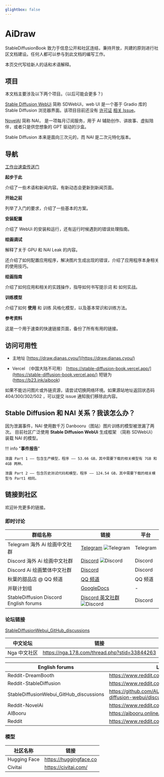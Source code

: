 ```yaml
---
glightbox: false
---
```


# AiDraw

<!--
Copyright (C)  2022  StableDiffusionBook.

    Permission is granted to copy, distribute and/or modify this document
    under the terms of the GNU Free Documentation License, Version 1.3
    or any later version published by the Free Software Foundation;
    with no Invariant Sections, no Front-Cover Texts, and no Back-Cover Texts.
    A copy of the license is included in the section entitled " GNU
    Free Documentation License ".
-->

StableDiffusionBook 致力于信息公开和社区连结，秉持开放，共建的原则进行社区文档建设。任何人都可以参与到此文档的编写工作。

本页交代写给新人的话和术语解释。

## 项目

本文档主要涉及以下两个项目。（以后可能会更多？)

[Stable Diffusion WebUi](https://github.com/AUTOMATIC1111/stable-diffusion-webui) 简称 SDWebUi，web UI 是一个基于 Gradio
库的 Stable Diffusion
浏览器界面。该项目目前还没有 [许可证](https://github.com/AUTOMATIC1111/stable-diffusion-webui/issues/24) [相关 Issue](https://github.com/AUTOMATIC1111/stable-diffusion-webui/issues/2059)。

[NovelAI](https://novelai.net/) 简称 NAI， 是一项每月订阅服务，用于 AI 辅助创作、讲故事、虚拟陪伴，或者只是供您想象的 GPT
驱动的沙盒。

Stable Diffusion 本来是面向三次元的，而 NAI 是二次元特化版本。

## 导航

[工作台速查传送门](https://draw.dianas.cyou/paint/)

**起步于此**

介绍了一些术语和新闻内容。有新动态会更新到新闻页面。

**开始之前**

列举了入门的要求，介绍了一些基本的方案。

**安装配置**

介绍了 WebUi 的安装和运行，还有运行时候遇到的错误处理指南。

**绘画调试**

解释了关于 GPU 和 NAI Leak 的内容。

还介绍了如何配置应用程序，解决图片生成出现的错误，介绍了应用程序本身相关的使用技巧。

**绘画指南**

介绍了如何应用和相关的实践操作，指导如何书写提示词 和 如何实战。

**训练模型**

介绍了如何 **使用** 和 训练 风格化模型，以及基本常识和训练方法。

**参考资料**

这是一个用于速查的快速链接页面，备份了所有有用的链接。

## 访问可用性

* 主地址
  [https://draw.dianas.cyou/](https://draw.dianas.cyou/)

* Vercel （中国大陆不可用）
  [https://stable-diffusion-book.vercel.app/](https://stable-diffusion-book.vercel.app/) 短链为 (https://b23.ink/aibook)

如果不能访问图片或外链资源，请尝试切换网络环境。如果源站地址返回状态码 404/300/302/502 ，可以提交 issue 通知我们移除此内容。

## Stable Diffusion 和 NAI 关系？我该怎么办？

因为泄漏事件，NAI 使用数千万 Danbooru（图站）图片训练的模型被泄漏了两次。 目前社区广泛使用 **Stable Diffusion WebUi** 生成框架
（简称 SDWebUi）装载 NAI 的模型。

!!! info "**事件报告**"

    泄露 Part 1 —— 包含生产模型，程序 —— 53.66 GB，其中需要下载的相关模型有 7GB 和 4GB 两种。

    泄露 Part 2 —— 包含历史测试代码和模型，程序 —— 124.54 GB，其中需要下载的相关模型与 Part1 相同。

## 链接到社区

欢迎补充更多的链接。

### 即时讨论

| 群组名称                                   | 链接                                                                                                                                                                                             | 平台       |
|----------------------------------------|------------------------------------------------------------------------------------------------------------------------------------------------------------------------------------------------|----------|
| Telegram  海外 Ai 绘画中文社群                   | [Telegram](https://t.me/StableDiffusion_CN) <img src="https://img.shields.io/badge/Telegram-Group-blue" alt="Telegram">                                                                        | Telegram |
| Discord 海外 Ai 绘画中文社群                     | [Discord](https://discord.gg/vhsArSSA6K) <img src="https://img.shields.io/discord/1033769426216046622?color=blue&label=Discord_Ai%E7%BB%98%E7%94%BB%E4%B8%AD%E6%96%87%E7%BB%84" alt="Discord"> | Discord  |
| Discord Ai 绘画繁体中文社群                    | [Discord](https://discord.gg/AghgzqYUMA)                                                                                                                                                      | Discord  |
| 秋葉的甜品店 @ QQ 频道                                 | [QQ 频道](https://pd.qq.com/s/9d8ffanis)                                                                            | QQ 频道       |
| 并联计划组                                  | [GoogleDocs](https://docs.google.com/spreadsheets/d/1TA_xInjgS_dKdd68EL9NamCgulTBQHQpsVdCQpf3OxU/edit#gid=45042168)                                                                            | -        |
| StableDiffusion Discord English forums | [Discord 英文社群](https://discord.gg/stablediffusion) <img src="https://img.shields.io/discord/1002292111942635562?color=blue&label=Discord_stablediffusion" alt="Discord">                       | Discord  |

### 论坛链接

[StableDiffusionWebui_GitHub_discussions](https://github.com/AUTOMATIC1111/stable-diffusion-webui/discussions)

| 中文论坛    | 链接                                           |
|---------|----------------------------------------------|
| Nga 中文社区 | https://nga.178.com/thread.php?stid=33844263 |

| English forums                          | Link                                                                |
|-----------------------------------------|---------------------------------------------------------------------|
| Reddit-DreamBooth                       | https://www.reddit.com/r/DreamBooth/                                |
| Reddit-StableDiffusion                  | https://www.reddit.com/r/StableDiffusion/                           |
| StableDiffusionWebui_GitHub_discussions | https://github.com/AUTOMATIC1111/stable-diffusion-webui/discussions |
| Reddit-NovelAi                          | https://www.reddit.com/r/NovelAi/                                   |
| AIBooru                                 | https://aibooru.online/                                             |
| Reddit                                  | https://www.reddit.com/r/StableDiffusion/                           |

### 模型

| 社区名称         | 链接                     |
|--------------|------------------------|
| Hugging Face | https://huggingface.co |
| Civitai      | https://civitai.com/   |
